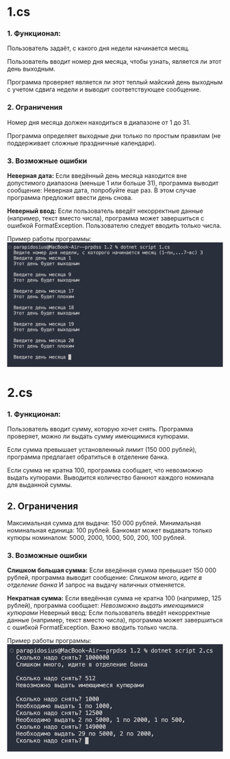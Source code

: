 # 1.cs
### 1. Функционал:
Пользователь задаёт, с какого дня недели начинается месяц.

Пользователь вводит номер дня месяца, чтобы узнать, является ли этот день выходным.

Программа проверяет является ли этот теплый майский день выходным с учетом сдвига недели и выводит соответствующее сообщение.
### 2. Ограничения
Номер дня месяца должен находиться в диапазоне от 1 до 31.

Программа определяет выходные дни только по простым правилам (не поддерживает сложные праздничные календари).
### 3. Возможные ошибки
**Неверная дата:** Если введённый день месяца находится вне допустимого диапазона (меньше 1 или больше 31), программа выводит сообщение:
Неверная дата, попробуйте еще раз.
В этом случае программа предложит ввести день снова.

**Неверный ввод:** Если пользователь введёт некорректные данные (например, текст вместо числа), программа может завершиться с ошибкой FormatException. Пользователю следует вводить только числа.

Пример работы программы: ![Вывод работы программы календаря](image-1.png)


# 2.cs
### 1. Функционал:
Пользователь вводит сумму, которую хочет снять.
Программа проверяет, можно ли выдать сумму имеющимися купюрами.

Если сумма превышает установленный лимит (150 000 рублей), программа предлагает обратиться в отделение банка.

Если сумма не кратна 100, программа сообщает, что невозможно выдать купюрами.
Выводится количество банкнот каждого номинала для выданной суммы.

## 2. Ограничения
Максимальная сумма для выдачи: 150 000 рублей.
Минимальная номинальная единица: 100 рублей.
Банкомат может выдавать только купюры номиналом: 5000, 2000, 1000, 500, 200, 100 рублей.

### 3. Возможные ошибки
**Слишком большая сумма:** Если введённая сумма превышает 150 000 рублей, программа выводит сообщение: *Слишком много, идите в отделение банка* И запрос на выдачу наличных отменяется.

**Некратная сумма:** Если введённая сумма не кратна 100 (например, 125 рублей), программа сообщает: *Невозможно выдать имеющимися купюрами* Неверный ввод: Если пользователь введёт некорректные данные (например, текст вместо числа), программа может завершиться с ошибкой FormatException. Важно вводить только числа.

Пример работы программы: ![Вывод работы программы банкомата](image.png)

